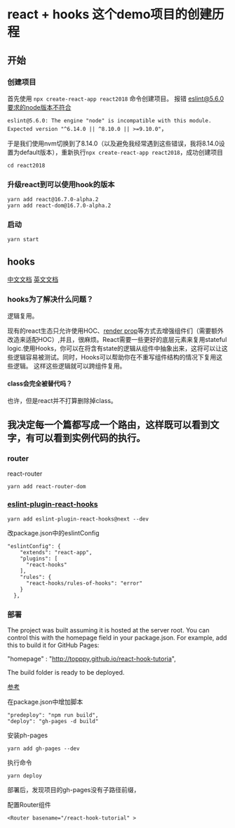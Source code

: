 # react + hooks 这个demo项目的创建历程

## 开始
### 创建项目

首先使用 `npx create-react-app react2018` 命令创建项目。
报错 eslint@5.6.0要求的node版本不符合

`eslint@5.6.0: The engine "node" is incompatible with this module. Expected version "^6.14.0 || ^8.10.0 || >=9.10.0"`，

于是我们使用nvm切换到了8.14.0（以及避免我经常遇到这些错误，我将8.14.0设置为default版本），重新执行`npx create-react-app react2018`，成功创建项目

`cd react2018`

### 升级react到可以使用hook的版本

```
yarn add react@16.7.0-alpha.2
yarn add react-dom@16.7.0-alpha.2
```

### 启动
```bash
yarn start
```

## hooks
[中文文档](https://react.docschina.org/docs/hooks-intro.html)
[英文文档](https://reactjs.org/docs/hooks-intro.html)

### hooks为了解决什么问题？
逻辑复用。

现有的react生态只允许使用HOC、[render prop](https://react.docschina.org/docs/render-props.html)等方式去增强组件们（需要额外改造来适配HOC）,并且，很麻烦。React需要一些更好的底层元素来复用stateful logic.使用Hooks，你可以在将含有state的逻辑从组件中抽象出来，这将可以让这些逻辑容易被测试。同时，Hooks可以帮助你在不重写组件结构的情况下复用这些逻辑。 这样这些逻辑就可以跨组件复用。

#### class会完全被替代吗？
也许，但是react并不打算删除掉class。

## 我决定每一个篇都写成一个路由，这样既可以看到文字，有可以看到实例代码的执行。
### router
react-router
```
yarn add react-router-dom
```

### [eslint-plugin-react-hooks](https://www.npmjs.com/package/eslint-plugin-react-hooks)

```
yarn add eslint-plugin-react-hooks@next --dev

```

改package.json中的eslintConfig

```
"eslintConfig": {
    "extends": "react-app",
    "plugins": [
      "react-hooks"
    ],
    "rules": {
      "react-hooks/rules-of-hooks": "error"
    }
  },
```

### 部署

The project was built assuming it is hosted at the server root.
You can control this with the homepage field in your package.json.
For example, add this to build it for GitHub Pages:

  "homepage" : "http://topppy.github.io/react-hook-tutoria",

The build folder is ready to be deployed.

[参考](https://medium.com/@_mariacheline/deploy-create-react-app-project-to-github-pages-2eb6deda5b89)

在package.json中增加脚本

```
"predeploy": "npm run build",
"deploy": "gh-pages -d build" 
```
安装ph-pages
```
yarn add gh-pages --dev
```
执行命令
```
yarn deploy
```
部署后，发现项目的gh-pages没有子路径前缀，

配置Router组件
```
<Router basename="/react-hook-tutorial" >
```




